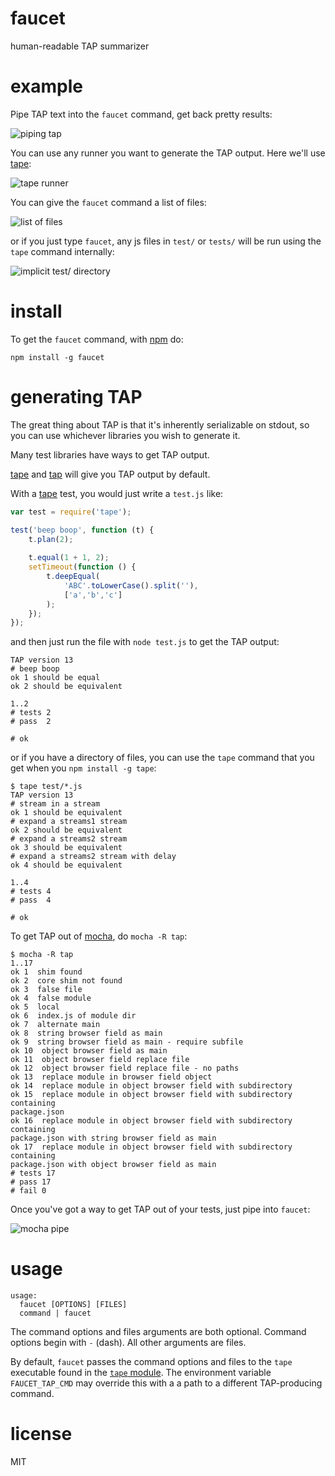 # faucet

human-readable TAP summarizer

# example

Pipe TAP text into the `faucet` command, get back pretty results:

![piping tap](images/test.gif)

You can use any runner you want to generate the TAP output. Here we'll use
[tape](https://npmjs.org/package/tape):

![tape runner](images/falafel.gif)

You can give the `faucet` command a list of files:

![list of files](images/gutter.gif)

or if you just type `faucet`, any js files in `test/` or `tests/` will be run
using the `tape` command internally:

![implicit test/ directory](images/dnode.gif)

# install

To get the `faucet` command, with [npm](https://npmjs.org) do:

```
npm install -g faucet
```

# generating TAP

The great thing about TAP is that it's inherently serializable on stdout, so you
can use whichever libraries you wish to generate it.

Many test libraries have ways to get TAP output.

[tape](https://npmjs.org/package/tape) and [tap](https://npmjs.org/package/tap)
will give you TAP output by default.

With a [tape](https://npmjs.org/package/tape) test, you would just write
a `test.js` like:

``` js
var test = require('tape');

test('beep boop', function (t) {
    t.plan(2);
    
    t.equal(1 + 1, 2);
    setTimeout(function () {
        t.deepEqual(
            'ABC'.toLowerCase().split(''),
            ['a','b','c']
        );
    });
});
```

and then just run the file with `node test.js` to get the TAP output:

```
TAP version 13
# beep boop
ok 1 should be equal
ok 2 should be equivalent

1..2
# tests 2
# pass  2

# ok
```

or if you have a directory of files, you can use the `tape` command that you get
when you `npm install -g tape`:

```
$ tape test/*.js
TAP version 13
# stream in a stream
ok 1 should be equivalent
# expand a streams1 stream
ok 2 should be equivalent
# expand a streams2 stream
ok 3 should be equivalent
# expand a streams2 stream with delay
ok 4 should be equivalent

1..4
# tests 4
# pass  4

# ok

```

To get TAP out of [mocha](https://npmjs.org/package/mocha), do `mocha -R tap`:

```
$ mocha -R tap
1..17
ok 1  shim found
ok 2  core shim not found
ok 3  false file
ok 4  false module
ok 5  local
ok 6  index.js of module dir
ok 7  alternate main
ok 8  string browser field as main
ok 9  string browser field as main - require subfile
ok 10  object browser field as main
ok 11  object browser field replace file
ok 12  object browser field replace file - no paths
ok 13  replace module in browser field object
ok 14  replace module in object browser field with subdirectory
ok 15  replace module in object browser field with subdirectory containing
package.json
ok 16  replace module in object browser field with subdirectory containing
package.json with string browser field as main
ok 17  replace module in object browser field with subdirectory containing
package.json with object browser field as main
# tests 17
# pass 17
# fail 0
```

Once you've got a way to get TAP out of your tests, just pipe into `faucet`:

![mocha pipe](images/mocha.gif)

# usage

```
usage:
  faucet [OPTIONS] [FILES]
  command | faucet
```

The command options and files arguments are both optional. Command options begin with `-` (dash). All other arguments are files.

By default, `faucet` passes the command options and files to the `tape` executable found in the [`tape` module](https://github.com/substack/tape). The environment variable `FAUCET_TAP_CMD` may override this with a a path to a different TAP-producing command.

# license

MIT
